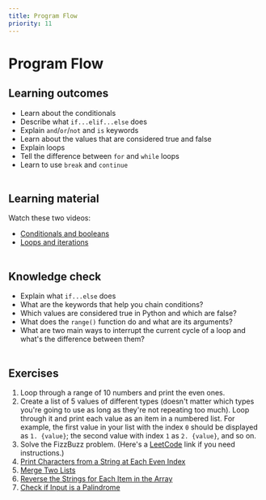 ```yaml
---
title: Program Flow
priority: 11
---
```


# Program Flow

## Learning outcomes

- Learn about the conditionals
- Describe what `if...elif...else` does
- Explain `and`/`or`/`not` and `is` keywords
- Learn about the values that are considered true and false
- Explain loops
- Tell the difference between `for` and `while` loops
- Learn to use `break` and `continue`
  <br><br>

## Learning material

Watch these two videos:

- [Conditionals and booleans](https://www.youtube.com/watch?v=DZwmZ8Usvnk&list=PL-osiE80TeTt2d9bfVyTiXJA-UTHn6WwU&index=6)
- [Loops and iterations](https://www.youtube.com/watch?v=6iF8Xb7Z3wQ&list=PL-osiE80TeTt2d9bfVyTiXJA-UTHn6WwU&index=7)
  <br><br>

## Knowledge check

- Explain what `if...else` does
- What are the keywords that help you chain conditions?
- Which values are considered true in Python and which are false?
- What does the `range()` function do and what are its arguments?
- What are two main ways to interrupt the current cycle of a loop and what's the difference between them?
  <br><br>

## Exercises

1. Loop through a range of 10 numbers and print the even ones.
2. Create a list of 5 values of different types (doesn't matter which types you're going to use as long as they're not repeating too much). Loop through it and print each value as an item in a numbered list. For example, the first value in your list with the index `0` should be displayed as `1. {value}`; the second value with index `1` as `2. {value}`, and so on.
3. Solve the FizzBuzz problem. (Here's a [LeetCode](https://leetcode.com/problems/fizz-buzz/) link if you need instructions.)
4. [Print Characters from a String at Each Even Index](https://replit.com/@Vennbury/EvenIndices#main.py)
5. [Merge Two Lists](https://replit.com/@Vennbury/MergeTwoLists#main.py)
6. [Reverse the Strings for Each Item in the Array](https://replit.com/@Vennbury/ReverseStringsInArray#main.py)
7. [Check if Input is a Palindrome](https://leetcode.com/problems/valid-palindrome/)

<br>
